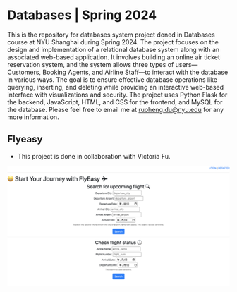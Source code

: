 # Databases | Spring 2024
This is the repository for databases system project doned in Databases course at NYU Shanghai during Spring 2024. The project focuses on the design and implementation of a relational database system along with an associated web-based application. It involves building an online air ticket reservation system, and the system allows three types of users—Customers, Booking Agents, and Airline Staff—to interact with the database in various ways. The goal is to ensure effective database operations like querying, inserting, and deleting while providing an interactive web-based interface with visualizations and security. The project uses Python Flask for the backend, JavaScript, HTML, and CSS for the frontend, and MySQL for the database. Please feel free to email me at ruoheng.du@nyu.edu for any more information.

## Flyeasy

* This project is done in collaboration with Victoria Fu.

<img width="800" alt="homepage" src="https://github.com/ruoheng-du/databases/raw/main/assets/homepage.png">

